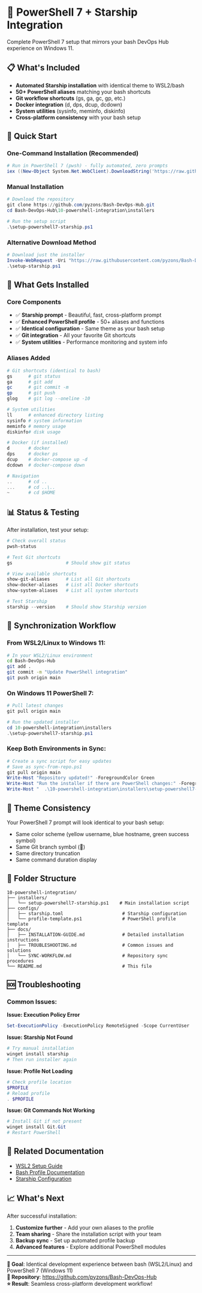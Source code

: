 # 🚀 PowerShell 7 + Starship Integration

Complete PowerShell 7 setup that mirrors your bash DevOps Hub experience on Windows 11.

## 📋 What's Included

- **Automated Starship installation** with identical theme to WSL2/bash
- **50+ PowerShell aliases** matching your bash shortcuts
- **Git workflow shortcuts** (gs, ga, gc, gp, etc.)
- **Docker integration** (d, dps, dcup, dcdown)
- **System utilities** (sysinfo, meminfo, diskinfo)
- **Cross-platform consistency** with your bash setup

## 🎯 Quick Start

### One-Command Installation (Recommended)
```powershell
# Run in PowerShell 7 (pwsh) - fully automated, zero prompts
iex ((New-Object System.Net.WebClient).DownloadString('https://raw.githubusercontent.com/pyzons/Bash-DevOps-Hub/main/10-powershell-integration/installers/setup-powershell7-starship.ps1'))
```

### Manual Installation
```powershell
# Download the repository
git clone https://github.com/pyzons/Bash-DevOps-Hub.git
cd Bash-DevOps-Hub\10-powershell-integration\installers

# Run the setup script
.\setup-powershell7-starship.ps1
```

### Alternative Download Method
```powershell
# Download just the installer
Invoke-WebRequest -Uri "https://raw.githubusercontent.com/pyzons/Bash-DevOps-Hub/main/10-powershell-integration/installers/setup-powershell7-starship.ps1" -OutFile "setup-starship.ps1"
.\setup-starship.ps1
```

## 🔧 What Gets Installed

### Core Components
- ✅ **Starship prompt** - Beautiful, fast, cross-platform prompt
- ✅ **Enhanced PowerShell profile** - 50+ aliases and functions
- ✅ **Identical configuration** - Same theme as your bash setup
- ✅ **Git integration** - All your favorite Git shortcuts
- ✅ **System utilities** - Performance monitoring and system info

### Aliases Added
```powershell
# Git shortcuts (identical to bash)
gs      # git status
ga      # git add
gc      # git commit -m
gp      # git push
glog    # git log --oneline -10

# System utilities
ll      # enhanced directory listing
sysinfo # system information
meminfo # memory usage
diskinfo# disk usage

# Docker (if installed)
d       # docker
dps     # docker ps
dcup    # docker-compose up -d
dcdown  # docker-compose down

# Navigation
..      # cd ..
...     # cd ..\..
~       # cd $HOME
```

## 📊 Status & Testing

After installation, test your setup:

```powershell
# Check overall status
pwsh-status

# Test Git shortcuts
gs                    # Should show git status

# View available shortcuts  
show-git-aliases      # List all Git shortcuts
show-docker-aliases   # List all Docker shortcuts
show-system-aliases   # List all system shortcuts

# Test Starship
starship --version    # Should show Starship version
```

## 🔄 Synchronization Workflow

### From WSL2/Linux to Windows 11:
```bash
# In your WSL2/Linux environment
cd Bash-DevOps-Hub
git add .
git commit -m "Update PowerShell integration"
git push origin main
```

### On Windows 11 PowerShell 7:
```powershell
# Pull latest changes
git pull origin main

# Run the updated installer
cd 10-powershell-integration\installers
.\setup-powershell7-starship.ps1
```

### Keep Both Environments in Sync:
```powershell
# Create a sync script for easy updates
# Save as sync-from-repo.ps1
git pull origin main
Write-Host "Repository updated!" -ForegroundColor Green
Write-Host "Run the installer if there are PowerShell changes:" -ForegroundColor Yellow
Write-Host "  .\10-powershell-integration\installers\setup-powershell7-starship.ps1" -ForegroundColor Cyan
```

## 🎨 Theme Consistency

Your PowerShell 7 prompt will look identical to your bash setup:
- Same color scheme (yellow username, blue hostname, green success symbol)
- Same Git branch symbol (🌱)
- Same directory truncation
- Same command duration display

## 📁 Folder Structure

```
10-powershell-integration/
├── installers/
│   └── setup-powershell7-starship.ps1    # Main installation script
├── configs/
│   ├── starship.toml                      # Starship configuration
│   └── profile-template.ps1               # PowerShell profile template
├── docs/
│   ├── INSTALLATION-GUIDE.md              # Detailed installation instructions
│   ├── TROUBLESHOOTING.md                 # Common issues and solutions
│   └── SYNC-WORKFLOW.md                   # Repository sync procedures
└── README.md                              # This file
```

## 🆘 Troubleshooting

### Common Issues:

**Issue: Execution Policy Error**
```powershell
Set-ExecutionPolicy -ExecutionPolicy RemoteSigned -Scope CurrentUser
```

**Issue: Starship Not Found**
```powershell
# Try manual installation
winget install starship
# Then run installer again
```

**Issue: Profile Not Loading**
```powershell
# Check profile location
$PROFILE
# Reload profile
. $PROFILE
```

**Issue: Git Commands Not Working**
```powershell
# Install Git if not present
winget install Git.Git
# Restart PowerShell
```

## 🔗 Related Documentation

- [WSL2 Setup Guide](../09-chat-recovery/WSL2-SETUP-GUIDE.md)
- [Bash Profile Documentation](../02-bash-profile/README.md)
- [Starship Configuration](../03-prompt-theming/README.md)

## 📈 What's Next

After successful installation:
1. **Customize further** - Add your own aliases to the profile
2. **Team sharing** - Share the installation script with your team
3. **Backup sync** - Set up automated profile backup
4. **Advanced features** - Explore additional PowerShell modules

---

**🎯 Goal**: Identical development experience between bash (WSL2/Linux) and PowerShell 7 (Windows 11)  
**📍 Repository**: https://github.com/pyzons/Bash-DevOps-Hub  
**⭐ Result**: Seamless cross-platform development workflow!
